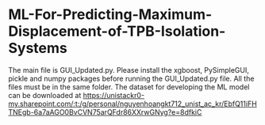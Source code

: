 # ML-For-Predicting-Maximum-Displacement-of-TPB-Isolation-Systems
The main file is GUI_Updated.py.
Please install the xgboost, PySimpleGUI, pickle and numpy packages before running the GUI_Updated.py file.
All the files must be in the same folder.
The dataset for developing the ML model can be downloaded at https://unistackr0-my.sharepoint.com/:t:/g/personal/nguyenhoangkt712_unist_ac_kr/EbfQ11iFHTNEgb-6a7aAGO0BvCVN75arQFdr86XXrwGNyg?e=8dfkiC

